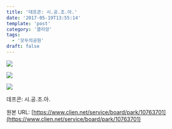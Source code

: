 ```yaml
---
title: '데프콘: 시.공.조.아.'
date: '2017-05-19T13:55:14'
template: 'post'
category: '클리앙'
tags: 
  - '모두의공원'
draft: false
---
```


![](https://cdn.clien.net/web/api/file/F01/5733332/531f9c25f1ee2.jpg?w=780&h=30000&gif=true)

![](https://cdn.clien.net/web/api/file/F01/5733335/532028443a4ad.jpg?w=780&h=30000&gif=true)

![](https://cdn.clien.net/web/api/file/F01/5733340/5bd60bd8a5a88.png?w=780&h=30000&gif=true)

데프콘: 시.공.조.아.

원본 URL: [https://www.clien.net/service/board/park/10763701](https://www.clien.net/service/board/park/10763701)
